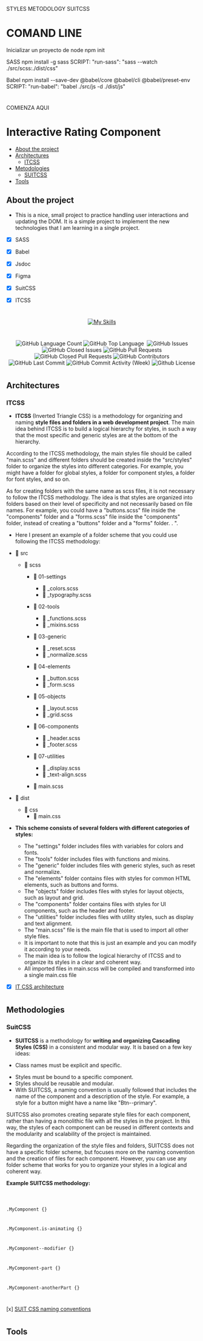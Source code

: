 

STYLES METODOLOGY SUITCSS



# COMAND LINE

Inicializar un proyecto de node
npm init

SASS
npm install -g sass
SCRIPT: "run-sass": "sass --watch ./src/scss:./dist/css"


Babel
npm install --save-dev @babel/core @babel/cli @babel/preset-env
SCRIPT: "run-babel": "babel ./src/js -d ./dist/js"


#
#
#
COMIENZA AQUI
# Interactive Rating Component

- [About the project](#about-the-project)
- [Architectures](#architectures)
  - [ITCSS](#itcss)
- [Metodologies](#metodologies)
  - [SUITCSS](#suitcss)
- [Tools](#tools)


## About the project

* This is a nice, small project to practice handling user interactions and updating the DOM. It is a simple project to implement the new technologies that I am learning in a single project.

- [x] SASS
- [x] Babel
- [x] Jsdoc
- [x] Figma
- [x] SuitCSS
- [x] ITCSS


<div align="center">

#

[![My Skills](https://skillicons.dev/icons?i=html,css,sass,js,figma)](https://skillicons.dev)
#

<img alt="GitHub Language Count" src="https://img.shields.io/github/languages/count/nikolaiKoz/FrontendMentor_Interactive_Rating_Component.github.io" />
<img alt="GitHub Top Language" src="https://img.shields.io/github/languages/top/nikolaiKoz/FrontendMentor_Interactive_Rating_Component.github.io" />
<img alt="" src="https://img.shields.io/github/repo-size/nikolaiKoz/FrontendMentor_Interactive_Rating_Component.github.io" />
<img alt="GitHub Issues" src="https://img.shields.io/github/issues/nikolaiKoz/FrontendMentor_Interactive_Rating_Component.github.io" />
<img alt="GitHub Closed Issues" src="https://img.shields.io/github/issues-closed/nikolaiKoz/FrontendMentor_Interactive_Rating_Component.github.io" />
<img alt="GitHub Pull Requests" src="https://img.shields.io/github/issues-pr/nikolaiKoz/FrontendMentor_Interactive_Rating_Component.github.io" />
<img alt="GitHub Closed Pull Requests" src="https://img.shields.io/github/issues-pr-closed/nikolaiKoz/FrontendMentor_Interactive_Rating_Component.github.io" />
<img alt="GitHub Contributors" src="https://img.shields.io/github/contributors/nikolaiKoz/FrontendMentor_Interactive_Rating_Component.github.io" />
<img alt="GitHub Last Commit" src="https://img.shields.io/github/last-commit/nikolaiKoz/FrontendMentor_Interactive_Rating_Component.github.io" />
<img alt="GitHub Commit Activity (Week)" src="https://img.shields.io/github/commit-activity/w/nikolaiKoz/FrontendMentor_Interactive_Rating_Component.github.io" />
<img alt="Github License" src="https://img.shields.io/github/license/nikolaiKoz/FrontendMentor_Interactive_Rating_Component.github.io" />

</div>

#

## Architectures

### ITCSS

* **ITCSS** (Inverted Triangle CSS) is a methodology for organizing and naming **style files and folders in a web development project**. The main idea behind ITCSS is to build a logical hierarchy for styles, in such a way that the most specific and generic styles are at the bottom of the hierarchy.

According to the ITCSS methodology, the main styles file should be called "main.scss" and different folders should be created inside the "src/styles" folder to organize the styles into different categories. For example, you might have a folder for global styles, a folder for component styles, a folder for font styles, and so on.

As for creating folders with the same name as scss files, it is not necessary to follow the ITCSS methodology. The idea is that styles are organized into folders based on their level of specificity and not necessarily based on file names. For example, you could have a "buttons.scss" file inside the "components" folder and a "forms.scss" file inside the "components" folder, instead of creating a "buttons" folder and a "forms" folder. . ".

* Here I present an example of a folder scheme that you could use following the ITCSS methodology:

- 📁 src
  - 📁 scss
    - 📁 01-settings
      - 📄 _colors.scss
      - 📄 _typography.scss
    - 📁 02-tools
      - 📄 _functions.scss
      - 📄 _mixins.scss
    - 📁 03-generic
      - 📄 _reset.scss
      - 📄 _normalize.scss
    - 📁 04-elements
      - 📄 _button.scss
      - 📄 _form.scss
    - 📁 05-objects
      - 📄 _layout.scss
      - 📄 _grid.scss
    - 📁 06-components
      - 📄 _header.scss
      - 📄 _footer.scss
    - 📁 07-utilities
      - 📄 _display.scss
      - 📄 _text-align.scss

    - 📄 main.scss

- 📁 dist
  - 📁 css
    - 📄 main.css

* **This scheme consists of several folders with different categories of styles:**

  - The "settings" folder includes files with variables for colors and fonts.
  - The "tools" folder includes files with functions and mixins.
  - The "generic" folder includes files with generic styles, such as reset and normalize.
  - The "elements" folder contains files with styles for common HTML elements, such as buttons and forms.
  - The "objects" folder includes files with styles for layout objects, such as layout and grid.
  - The "components" folder contains files with styles for UI components, such as the header and footer.
  - The "utilities" folder includes files with utility styles, such as display and text alignment.
  - The "main.scss" file is the main file that is used to import all other style files.
  - It is important to note that this is just an example and you can modify it according to your needs.
  - The main idea is to follow the logical hierarchy of ITCSS and to organize its styles in a clear and coherent way.
  - All imported files in main.scss will be compiled and transformed into a single main.css file

- [x] [IT CSS architecture](https://developer.helpscout.com/seed/glossary/itcss/#:~:text=ITCSS%20is%20a%20CSS%20architecture%20created%20by%20Harry%20Roberts.&text=It's%20a%20modern%2C%20and%20very,as%20an%20upside%2Ddown%20triangle.)

#

## Methodologies

### SuitCSS

* **SUITCSS** is a methodology for **writing and organizing Cascading Styles (CSS)** in a consistent and modular way. It is based on a few key ideas:

- Class names must be explicit and specific.
* Styles must be bound to a specific component.
* Styles should be reusable and modular.
* With SUITCSS, a naming convention is usually followed that includes the name of the component and a description of the style. For example, a style for a button might have a name like "Btn--primary".

SUITCSS also promotes creating separate style files for each component, rather than having a monolithic file with all the styles in the project. In this way, the styles of each component can be reused in different contexts and the modularity and scalability of the project is maintained.

Regarding the organization of the style files and folders, SUITCSS does not have a specific folder scheme, but focuses more on the naming convention and the creation of files for each component. However, you can use any folder scheme that works for you to organize your styles in a logical and coherent way.

**Example SUITCSS methodology:**

<code>

.MyComponent {}

.MyComponent.is-animating {}

.MyComponent--modifier {}

.MyComponent-part {}

.MyComponent-anotherPart {}

</code>

[x] [SUIT CSS naming conventions](https://github.com/suitcss/suit/blob/master/doc/naming-conventions.md)

#

## Tools

#



